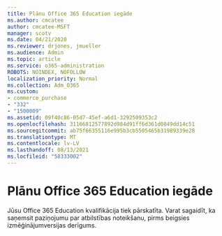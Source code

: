 ```yaml
---
title: Plānu Office 365 Education iegāde
ms.author: cmcatee
author: cmcatee-MSFT
manager: scotv
ms.date: 04/21/2020
ms.reviewer: drjones, jmueller
ms.audience: Admin
ms.topic: article
ms.service: o365-administration
ROBOTS: NOINDEX, NOFOLLOW
localization_priority: Normal
ms.collection: Adm_O365
ms.custom:
- commerce_purchase
- "332"
- "1500009"
ms.assetid: 09f40c86-05d7-45ef-a6d1-3292509353c2
ms.openlocfilehash: 31166812577892d984d91ff6d361d0849dd14c51
ms.sourcegitcommit: ab75f66355116e995b3cb5505465b31989339e28
ms.translationtype: MT
ms.contentlocale: lv-LV
ms.lasthandoff: 08/13/2021
ms.locfileid: "58333002"
---
```

# <a name="how-to-purchase-office-365-education-plans"></a>Plānu Office 365 Education iegāde

Jūsu Office 365 Education kvalifikācija tiek pārskatīta. Varat sagaidīt, ka saņemsit paziņojumu par atbilstības noteikšanu, pirms beigsies izmēģinājumversijas derīgums.